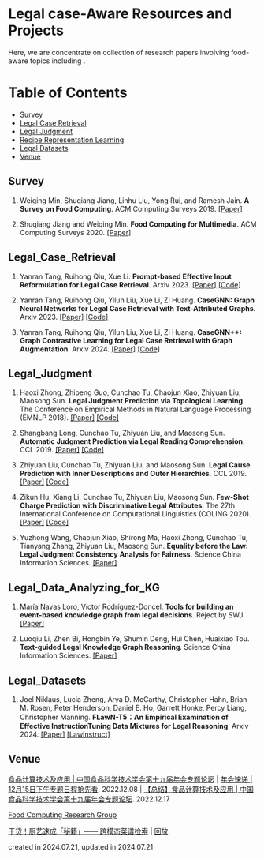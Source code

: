 # Legal case-Aware Resources and Projects


Here, we are concentrate on collection of research papers involving food-aware topics including . 


Table of Contents
=================

<!--   * [Report](#Report) -->
  * [Survey](#Survey)
  * [Legal Case Retrieval](#Legal_Case_Retrieval)
  * [Legal Judgment](#Legal_Judgment)
  * [Recipe Representation Learning](#Recipe_Representation_Learning)
  * [Legal Datasets](#Legal_Datasets)
  * [Venue](#Venue)
<!--   * [Temporal Relation Checking](#Temporal_Relation_Checking) -->


## Survey
1. Weiqing Min, Shuqiang Jiang, Linhu Liu, Yong Rui, and Ramesh Jain. **A Survey on Food Computing**. ACM Computing Surveys 2019. [[Paper]](https://arxiv.org/pdf/1808.07202.pdf) 


2. Shuqiang Jiang and Weiqing Min. **Food Computing for Multimedia**. ACM Computing Surveys 2020. [[Paper]](https://dl.acm.org/doi/10.1145/3394171.3418544) 




## Legal_Case_Retrieval
1. Yanran Tang, Ruihong Qiu, Xue Li. **Prompt-based Effective Input Reformulation for Legal Case Retrieval**. Arxiv 2023. [[Paper]](https://arxiv.org/abs/2309.02962) [[Code]](https://github.com/yanran-tang/PromptCase)


2. Yanran Tang, Ruihong Qiu, Yilun Liu, Xue Li, Zi Huang. **CaseGNN: Graph Neural Networks for Legal Case Retrieval with Text-Attributed Graphs**. Arxiv 2023. [[Paper]](https://arxiv.org/abs/2312.11229) [[Code]](https://github.com/yanran-tang/CaseGNN)



3. Yanran Tang, Ruihong Qiu, Yilun Liu, Xue Li, Zi Huang. **CaseGNN++: Graph Contrastive Learning for Legal Case Retrieval with Graph Augmentation**. Arxiv 2024. [[Paper]](https://arxiv.org/abs/2405.11791) [[Code]](https://github.com/yanran-tang/CaseGNN)




## Legal_Judgment
1. Haoxi Zhong, Zhipeng Guo, Cunchao Tu, Chaojun Xiao, Zhiyuan Liu, Maosong Sun. **Legal Judgment Prediction via Topological Learning**. The Conference on Empirical Methods in Natural Language Processing (EMNLP 2018). [[Paper]](https://nlp.csai.tsinghua.edu.cn/~tcc/publications/emnlp2018_dag.pdf) [[Code]](https://github.com/thunlp/TopJudge)


2. Shangbang Long, Cunchao Tu, Zhiyuan Liu, and Maosong Sun. **Automatic Judgment Prediction via Legal Reading Comprehension**. CCL 2019. [[Paper]](https://nlp.csai.tsinghua.edu.cn/~lzy/publications/ccl2019_autojudge.pdf) [[Code]](https://github.com/thunlp/TopJudge)


3. Zhiyuan Liu, Cunchao Tu, Zhiyuan Liu, and Maosong Sun. **Legal Cause Prediction with Inner Descriptions and Outer Hierarchies**. CCL 2019. [[Paper]](https://link.springer.com/chapter/10.1007/978-3-030-32381-3_46) [[Code]](https://github.com/acharkq/HLCP)


4. Zikun Hu, Xiang Li, Cunchao Tu, Zhiyuan Liu, Maosong Sun. **Few-Shot Charge Prediction with Discriminative Legal Attributes**. The 27th International Conference on Computational Linguistics (COLING 2020). [[Paper]](https://nlp.csai.tsinghua.edu.cn/~tcc/publications/coling2018_attribute.pdf) [[Code]](https://github.com/thunlp/attribute_charge)


5. Yuzhong Wang, Chaojun Xiao, Shirong Ma, Haoxi Zhong, Cunchao Tu, Tianyang Zhang, Zhiyuan Liu, Maosong Sun. **Equality before the Law: Legal Judgment Consistency Analysis for Fairness**. Science China Information Sciences. [[Paper]](https://arxiv.org/abs/2103.13868) 




## Legal_Data_Analyzing_for_KG
1. María Navas Loro, Víctor Rodríguez-Doncel. **Tools for building an event-based knowledge graph from legal decisions**. Reject by SWJ. [[Paper]](https://www.semantic-web-journal.net/content/tools-building-event-based-knowledge-graph-legal-decisions) 


2. Luoqiu Li, Zhen Bi, Hongbin Ye, Shumin Deng, Hui Chen, Huaixiao Tou. **Text-guided Legal Knowledge Graph Reasoning**. Science China Information Sciences. [[Paper]](https://arxiv.org/pdf/2104.02284) 




## Legal_Datasets
1. Joel Niklaus, Lucia Zheng, Arya D. McCarthy, Christopher Hahn, Brian M. Rosen, Peter Henderson, Daniel E. Ho, Garrett Honke, Percy Liang, Christopher Manning. **FLawN-T5：An Empirical Examination of Effective InstructionTuning Data Mixtures for Legal Reasoning**. Arxiv 2024. [[Paper]](https://arxiv.org/pdf/2404.02127) [[LawInstruct]](https://github.com/JoelNiklaus/LawInstruct/)




## Venue
[食品计算技术及应用 | 中国食品科学技术学会第十九届年会专题论坛](https://mp.weixin.qq.com/s/-sosnCXoqUn0-abHedSl5A) | [年会速递 | 12月15日下午专题日程抢先看](https://mp.weixin.qq.com/s/x5YunEfwh-sxLcqwheis7A). 2022.12.08 | [【总结】食品计算技术及应用 | 中国食品科学技术学会第十九届年会专题论坛](https://mp.weixin.qq.com/s/lCpqerzgpd1iGrs7M35AZQ). 2022.12.17




[Food Computing Research Group](http://123.57.42.89/FoodComputing__People.html)



[干货！厨艺速成「秘籍」—— 跨模态菜谱检索](https://mp.weixin.qq.com/s/7taif6UAKA9HH8wG1z9g4Q) | [回放](https://event.baai.ac.cn/activities/346)



<!-- ## Temporal_QA
1. Camille Bourgaux and Anni-Yasmin Turhan. [Temporal Query Answering in DL-Lite over Inconsistent Data](https://link.springer.com/content/pdf/10.1007%2F978-3-319-68288-4_8.pdf). ISWC 2017. [[Paper]](https://link.springer.com/content/pdf/10.1007%2F978-3-319-68288-4_8.pdf) -->

created in 2024.07.21, updated in 2024.07.21